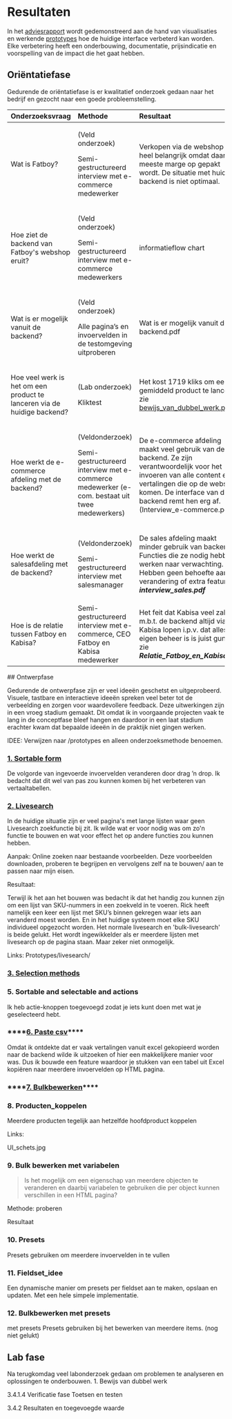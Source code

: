 # Resultaten

In het [adviesrapport](../adviesrapport/) wordt gedemonstreerd aan de hand van visualisaties en werkende [prototypes](../prototypes/) hoe de huidige interface verbeterd kan worden. Elke verbetering heeft een onderbouwing, documentatie, prijsindicatie en voorspelling van de impact die het gaat hebben. 

## **Oriëntatiefase** 

Gedurende de oriëntatiefase is er kwalitatief onderzoek gedaan naar het bedrijf en gezocht naar een goede probleemstelling.

<table>
  <thead>
    <tr>
      <th style="text-align:left">Onderzoeksvraag</th>
      <th style="text-align:left">Methode</th>
      <th style="text-align:left">Resultaat</th>
    </tr>
  </thead>
  <tbody>
    <tr>
      <td style="text-align:left">Wat is Fatboy?</td>
      <td style="text-align:left">
        <p>(Veld onderzoek)</p>
        <p>Semi-gestructureerd interview met e-commerce medewerker</p>
      </td>
      <td style="text-align:left">Verkopen via de webshop is heel belangrijk omdat daar de meeste marge
        op gepakt wordt. De situatie met huidige backend is niet optimaal.</td>
    </tr>
    <tr>
      <td style="text-align:left">Hoe ziet de backend van Fatboy&apos;s webshop eruit?</td>
      <td style="text-align:left">
        <p>(Veld onderzoek)</p>
        <p>Semi-gestructureerd interview met e-commerce medewerkers</p>
      </td>
      <td style="text-align:left">informatieflow chart</td>
    </tr>
    <tr>
      <td style="text-align:left">Wat is er mogelijk vanuit de backend?</td>
      <td style="text-align:left">
        <p>(Veld onderzoek)</p>
        <p>Alle pagina&#x2019;s en invoervelden in de testomgeving uitproberen</p>
      </td>
      <td style="text-align:left">Wat is er mogelijk vanuit de backend.pdf</td>
    </tr>
    <tr>
      <td style="text-align:left">
        <p></p>
        <p>Hoe veel werk is het om een product te lanceren via de huidige backend?</p>
      </td>
      <td style="text-align:left">
        <p>(Lab onderzoek)</p>
        <p>Kliktest</p>
      </td>
      <td style="text-align:left">
        <p></p>
        <p>Het kost 1719 kliks om een gemiddeld product te lanceren. zie <a href="https://jonathanferede.gitbook.io/afstudeerportfolio/~/edit/drafts/-LaVeAGwj0bkl1kM-hiN/leeswijzer">bewijs_van_dubbel_werk.pdf</a> 
        </p>
      </td>
    </tr>
    <tr>
      <td style="text-align:left">
        <p></p>
        <p>Hoe werkt de e-commerce afdeling met de backend?</p>
      </td>
      <td style="text-align:left">
        <p></p>
        <p>(Veldonderzoek)</p>
        <p>Semi-gestructureerd interview met e-commerce medewerker (e-com. bestaat
          uit twee medewerkers)</p>
      </td>
      <td style="text-align:left">
        <p></p>
        <p>De e-commerce afdeling maakt veel gebruik van de backend. Ze zijn verantwoordelijk
          voor het invoeren van alle content en vertalingen die op de webshop komen.
          De interface van de backend remt hen erg af. (Interview_e-commerce.pdf)</p>
      </td>
    </tr>
    <tr>
      <td style="text-align:left">
        <p></p>
        <p>Hoe werkt de salesafdeling met de backend?</p>
      </td>
      <td style="text-align:left">
        <p>(Veldonderzoek)</p>
        <p>Semi-gestructureerd interview met salesmanager</p>
      </td>
      <td style="text-align:left">
        <p></p>
        <p>De sales afdeling maakt minder gebruik van backend. Functies die ze nodig
          hebben werken naar verwachting. Hebben geen behoefte aan verandering of
          extra features. <em><b>interview_sales.pdf</b></em>
        </p>
      </td>
    </tr>
    <tr>
      <td style="text-align:left">Hoe is de relatie tussen Fatboy en Kabisa?</td>
      <td style="text-align:left">Semi-gestructureerd interview met e-commerce, CEO Fatboy en Kabisa medewerker</td>
      <td
      style="text-align:left">Het feit dat Kabisa veel zaken m.b.t. de backend altijd via Kabisa lopen
        i.p.v. dat alles in eigen beheer is is juist gunstig. zie<em><b> Relatie_Fatboy_en_Kabisa.pdf</b></em>
        </td>
    </tr>
  </tbody>
</table>## Ontwerpfase 

Gedurende de ontwerpfase zijn er veel ideeën geschetst en uitgeprobeerd. Visuele, tastbare en interactieve ideeën spreken veel beter tot de verbeelding en zorgen voor waardevollere feedback. Deze uitwerkingen zijn in een vroeg stadium gemaakt. Dit omdat ik in voorgaande projecten vaak te lang in de conceptfase bleef hangen en daardoor in een laat stadium erachter kwam dat bepaalde ideeën in de praktijk niet gingen werken. 

IDEE: Verwijzen naar /prototypes en alleen onderzoeksmethode benoemen. 

### [1. Sortable form ](../prototypes/1.-sortable-form.md)

De volgorde van ingevoerde invoervelden veranderen door drag ’n drop. Ik bedacht dat dit wel van pas zou kunnen komen bij het verbeteren van vertaaltabellen.

### [2. Livesearch](../prototypes/2.-livesearch.md)

In de huidige situatie zijn er veel pagina's met lange lijsten waar geen Livesearch zoekfunctie bij zit. Ik wilde wat er voor nodig was om zo'n functie te bouwen en wat voor effect het op andere functies zou kunnen hebben.

Aanpak: Online zoeken naar bestaande voorbeelden. Deze voorbeelden downloaden, proberen te begrijpen en vervolgens zelf na te bouwen/ aan te passen naar mijn eisen.

Resultaat: 

Terwijl ik het aan het bouwen was bedacht ik dat het handig zou kunnen zijn om een lijst van SKU-nummers in een zoekveld in te voeren. Rick heeft namelijk een keer een lijst met SKU’s binnen gekregen waar iets aan veranderd moest worden. En in het huidige systeem moet elke SKU individueel opgezocht worden. Het normale livesearch en 'bulk-livesearch' is beide gelukt. Het wordt ingewikkelder als er meerdere lijsten met livesearch op de pagina staan. Maar zeker niet onmogelijk.

Links: Prototypes/livesearch/

### [3. Selection methods ](../prototypes/3.-selection-methods.md)



### **5. Sortable and selectable and actions** 

Ik heb actie-knoppen toegevoegd zodat je iets kunt doen met wat je geselecteerd hebt.

### \*\*\*\*[**6. Paste csv**](../adviesrapport/6.-paste-csv.md)\*\*\*\*

Omdat ik ontdekte dat er vaak vertalingen vanuit excel gekopieerd worden naar de backend wilde ik uitzoeken of hier een makkelijkere manier voor was. Dus ik bouwde een feature waardoor je stukken van een tabel uit Excel kopiëren naar meerdere invoervelden op HTML pagina.

### \*\*\*\*[**7. Bulkbewerken**](../adviesrapport/7.-bulkbewerken.md)\*\*\*\*

### **8. Producten\_koppelen** 

Meerdere producten tegelijk aan hetzelfde hoofdproduct koppelen

Links:

UI\_schets.jpg

### 9. Bulk bewerken met variabelen

> Is het mogelijk om een eigenschap van meerdere objecten te veranderen en daarbij variabelen te gebruiken die per object kunnen verschillen in een HTML pagina?

 Methode: proberen 

Resultaat

### **10. Presets** 

Presets gebruiken om meerdere invoervelden in te vullen

### **11. Fieldset\_idee** 

Een dynamische manier om presets per fieldset aan te maken, opslaan en updaten. Met een hele simpele implementatie.

### **12. Bulkbewerken met presets** 

met presets Presets gebruiken bij het bewerken van meerdere items. \(nog niet gelukt\)

## Lab fase

Na terugkomdag veel labonderzoek gedaan om problemen te analyseren en oplossingen te onderbouwen. 1. Bewijs van dubbel werk

3.4.1.4 Verificatie fase Toetsen en testen

3.4.2 Resultaten en toegevoegde waarde

## 



